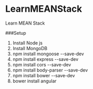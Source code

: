 # LearnMEANStack
Learn MEAN Stack 


###Setup 
1. Install Node js
2. Install MongoDB
3. npm install mongoose --save-dev
4. npm install express --save-dev
5. npm install cors --save-dev
6. npm install body-parser --save-dev
7. npm install bower --save-dev
8. bower install angular
